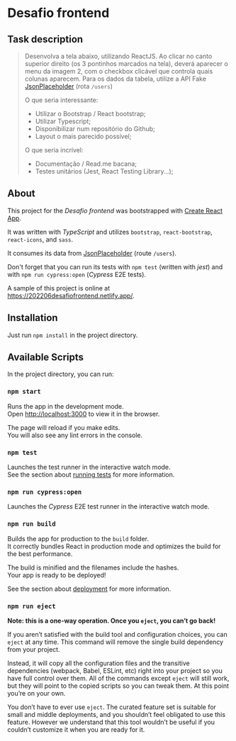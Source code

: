 # Desafio frontend

## Task description

> Desenvolva a tela abaixo, utilizando ReactJS. Ao clicar no canto superior direito (os 3 pontinhos marcados na tela), deverá aparecer o menu da imagem 2, com o checkbox clicável que controla quais colunas aparecem.
> Para os dados da tabela, utilize a API Fake [JsonPlaceholder](https://jsonplaceholder.typicode.com/) (rota `/users`)
>
> O que seria interessante:
>
> - Utilizar o Bootstrap / React bootstrap;
> - Utilizar Typescript;
> - Disponibilizar num repositório do Github;
> - Layout o mais parecido possível;
>
> O que seria incrível:
>
> - Documentação / Read.me bacana;
> - Testes unitários (Jest, React Testing Library...);

## About

This project for the *Desafio frontend* was bootstrapped with [Create React App](https://github.com/facebook/create-react-app).

It was written with *TypeScript* and utilizes `bootstrap`, `react-bootstrap`, `react-icons`, and `sass`.

It consumes its data from [JsonPlaceholder](https://jsonplaceholder.typicode.com/) (route `/users`).

Don't forget that you can run its tests with `npm test` (written with *jest*) and with `npm run cypress:open` (*Cypress* E2E tests).

A sample of this project is online at <https://202206desafiofrontend.netlify.app/>.

## Installation

Just run `npm install` in the project directory.

## Available Scripts

In the project directory, you can run:

### `npm start`

Runs the app in the development mode.\
Open [http://localhost:3000](http://localhost:3000) to view it in the browser.

The page will reload if you make edits.\
You will also see any lint errors in the console.

### `npm test`

Launches the test runner in the interactive watch mode.\
See the section about [running tests](https://facebook.github.io/create-react-app/docs/running-tests) for more information.

### `npm run cypress:open`

Launches the *Cypress* E2E test runner in the interactive watch mode.

### `npm run build`

Builds the app for production to the `build` folder.\
It correctly bundles React in production mode and optimizes the build for the best performance.

The build is minified and the filenames include the hashes.\
Your app is ready to be deployed!

See the section about [deployment](https://facebook.github.io/create-react-app/docs/deployment) for more information.

### `npm run eject`

**Note: this is a one-way operation. Once you `eject`, you can’t go back!**

If you aren’t satisfied with the build tool and configuration choices, you can `eject` at any time. This command will remove the single build dependency from your project.

Instead, it will copy all the configuration files and the transitive dependencies (webpack, Babel, ESLint, etc) right into your project so you have full control over them. All of the commands except `eject` will still work, but they will point to the copied scripts so you can tweak them. At this point you’re on your own.

You don’t have to ever use `eject`. The curated feature set is suitable for small and middle deployments, and you shouldn’t feel obligated to use this feature. However we understand that this tool wouldn’t be useful if you couldn’t customize it when you are ready for it.
